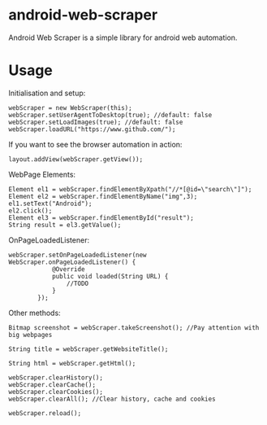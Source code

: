 # android-web-scraper
Android Web Scraper is a simple library for android web automation.

# Usage
Initialisation and setup:
```
webScraper = new WebScraper(this);
webScraper.setUserAgentToDesktop(true); //default: false
webScraper.setLoadImages(true); //default: false
webScraper.loadURL("https://www.github.com/");
```
If you want to see the browser automation in action:
```
layout.addView(webScraper.getView());
```
WebPage Elements:
```
Element el1 = webScraper.findElementByXpath("//*[@id=\"search\"]");
Element el2 = webScraper.findElementByName("img",3);
el1.setText("Android");
el2.click();
Element el3 = webScraper.findElementById("result");
String result = el3.getValue();
```
OnPageLoadedListener:
```
webScraper.setOnPageLoadedListener(new WebScraper.onPageLoadedListener() {
            @Override
            public void loaded(String URL) {
                //TODO
            }
        });
```
Other methods:
```
Bitmap screenshot = webScraper.takeScreenshot(); //Pay attention with big webpages
```
```
String title = webScraper.getWebsiteTitle();
```
```
String html = webScraper.getHtml();
```
```
webScraper.clearHistory();
webScraper.clearCache();
webScraper.clearCookies();
webScraper.clearAll(); //Clear history, cache and cookies
```
```
webScraper.reload();
```
